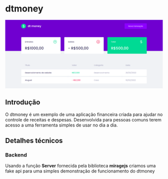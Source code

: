 # dtmoney

![dtmoney](./src/assets/dtmoney.png)

## Introdução

O dtmoney é um exemplo de uma aplicação financeira criada para ajudar no controle de receitas e despesas. Desenvolvida para pessoas comuns terem acesso a uma ferramenta simples de usar no dia a dia.

## Detalhes técnicos

### Backend

Usando a função **Server** fornecida pela biblioteca **miragejs** criamos uma fake api para uma simples demonstração de funcionamento do dtmoney